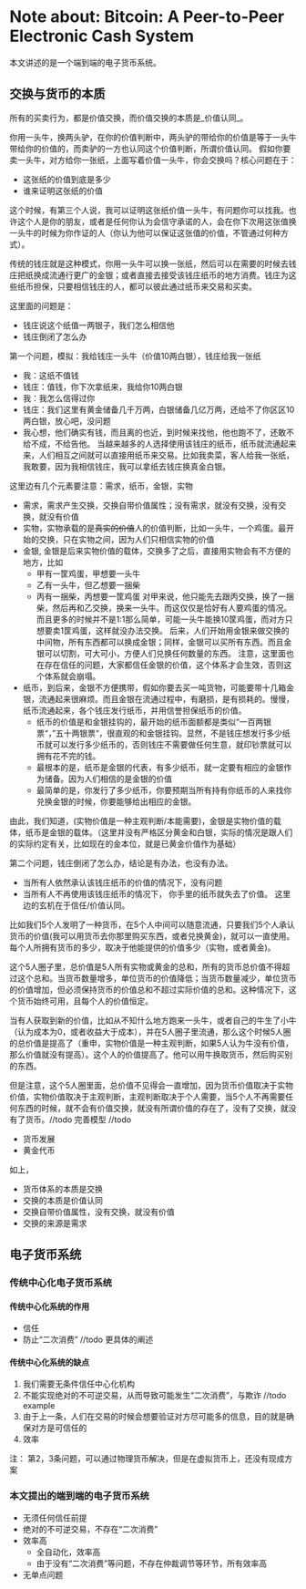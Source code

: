# Note about: Bitcoin: A Peer-to-Peer Electronic Cash System
本文讲述的是一个端到端的电子货币系统。

## 交换与货币的本质
所有的买卖行为，都是价值交换，而价值交换的本质是_价值认同_。

你用一头牛，换两头驴，在你的价值判断中，两头驴的带给你的价值是等于一头牛带给你的价值的，而卖驴的一方也认同这个价值判断，所谓价值认同。
假如你要卖一头牛，对方给你一张纸，上面写着价值一头牛，你会交换吗？核心问题在于：
- 这张纸的价值到底是多少
- 谁来证明这张纸的价值

这个时候，有第三个人说，我可以证明这张纸价值一头牛，有问题你可以找我。也许这个人是你的朋友，或者是任何你认为会信守承诺的人，会在你下次用这张值换一头牛的时候为你作证的人（你认为他可以保证这张值的价值，不管通过何种方式）。

传统的钱庄就是这种模式，你用一头牛可以换一张纸，然后可以在需要的时候去钱庄把纸换成流通行更广的金银；或者直接去接受该钱庄纸币的地方消费。钱庄为这些纸币担保，只要相信钱庄的人，都可以彼此通过纸币来交易和买卖。


这里面的问题是：
- 钱庄说这个纸值一两银子，我们怎么相信他
- 钱庄倒闭了怎么办

第一个问题，模拟：我给钱庄一头牛（价值10两白银），钱庄给我一张纸
- 我：这纸不值钱
- 钱庄：值钱，你下次拿纸来，我给你10两白银
- 我：我怎么信得过你
- 钱庄：我们这里有黄金储备几千万两，白银储备几亿万两，还给不了你区区10两白银，放心吧，没问题
- 我心想，他们确实有钱，而且离的也近，到时候来找他，他也跑不了，还敢不给不成，不给告他。
当越来越多的人选择使用该钱庄的纸币，纸币就流通起来来，人们相互之间就可以直接用纸币来交易。比如我卖菜，客人给我一张纸，我敢要，因为我相信钱庄，我可以拿纸去钱庄换真金白银。

这里边有几个元素要注意：需求，纸币，金银，实物
- 需求，需求产生交换，交换自带价值属性；没有需求，就没有交换，没有交换，就没有价值
- 实物，实物承载的是~~真实的价值~~人的价值判断，比如一头牛，一个鸡蛋。最开始的交换，只在实物之间，因为人们只相信实物的价值
- 金银, 金银是后来实物价值的载体，交换多了之后，直接用实物会有不方便的地方，比如
	- 甲有一筐鸡蛋，甲想要一头牛
	- 乙有一头牛，但乙想要一捆柴
	- 丙有一捆柴，丙想要一筐鸡蛋
	对甲来说，他只能先去跟丙交换，换了一捆柴，然后再和乙交换，换来一头牛。而这仅仅是恰好有人要鸡蛋的情况。而且更多的时候并不是1:1那么简单，可能一头牛能换10筐鸡蛋，而对方只想要卖1筐鸡蛋，这样就没办法交换。
	后来，人们开始用金银来做交换的中间物，所有东西都可以换成金银；同样，金银可以买所有东西。而且金银可以切割，可大可小，方便人们兑换任何数量的东西。
	注意，这里面也在存在信任的问题，大家都信任金银的价值，这个体系才会生效，否则这个体系就会崩塌。
- 纸币，到后来，金银不方便携带，假如你要去买一吨货物，可能要带十几箱金银，流通起来很麻烦。而且金银在流通过程中，有磨损，是有损耗的。慢慢，纸币流通起来，各个钱庄发行纸币，并用信誉担保纸币的价值。
	- 纸币的价值是和金银挂钩的，最开始的纸币面额都是类似“一百两银票“，”五十两银票“，很直观的和金银挂钩。显然，不是钱庄想发行多少纸币就可以发行多少纸币的，否则钱庄不需要做任何生意，就印钞票就可以拥有花不完的钱。
	- 最根本的是，纸币是金银的代表，有多少纸币，就一定要有相应的金银作为储备。因为人们相信的是金银的价值
	- 最简单的是，你发行了多少纸币，你要预期当所有持有你纸币的人来找你兑换金银的时候，你要能够给出相应的金银。

由此，我们知道，(实物价值是一种主观判断/本能需要)，金银是实物价值的载体，纸币是金银的载体。（这里并没有严格区分黄金和白银，实际的情况是跟人们的实际约定有关，比如现在的金本位，就是已黄金价值作为基础）

第二个问题，钱庄倒闭了怎么办，结论是有办法，也没有办法。
- 当所有人依然承认该钱庄纸币的价值的情况下，没有问题
- 当所有人不再使用该钱庄纸币的情况下， 你手里的纸币就失去了价值。
这里边的玄机在于信任/价值认同。

比如我们5个人发明了一种货币，在5个人中间可以随意流通，只要我们5个人承认货币的价值(我可以用货币去你那里购买东西，或者兑换黄金)，就可以一直使用。每个人所拥有货币的多少，取决于他能提供的价值多少（实物，或者黄金)。

这个5人圈子里，总价值是5人所有实物或黄金的总和，所有的货币总价值不得超过这个总和。当货币数量增多，单位货币的价值降低；当货币数量减少，单位货币的价值增加，但必须保持货币的价值总和不超过实际价值的总和。这种情况下，这个货币始终可用，且每个人的价值恒定。

当有人获取到新的价值，比如从不知什么地方跑来一头牛，或者自己的牛生了小牛（认为成本为0，或者收益大于成本），并在5人圈子里流通，那么这个时候5人圈的总价值是提高了（重申，实物价值是一种主观判断，如果5人认为牛没有价值，那么价值就没有提高）。这个人的价值提高了。他可以用牛换取货币，然后购买别的东西。

但是注意，这个5人圈里面，总价值不见得会一直增加，因为货币价值取决于实物价值，实物价值取决于主观判断，主观判断取决于个人需要，当5个人不再需要任何东西的时候，就不会有价值交换，就没有所谓价值的存在了，没有了交换，就没有了货币。//todo 完善模型
//todo
- 货币发展
- 黄金代币


如上，
- 货币体系的本质是交换
- 交换的本质是价值认同
- 交换自带价值属性，没有交换，就没有价值
- 交换的来源是需求


## 电子货币系统

### 传统中心化电子货币系统
#### 传统中心化系统的作用
- 信任
- 防止“二次消费”
//todo 更具体的阐述

#### 传统中心化系统的缺点
1. 我们需要无条件信任中心化机构
2. 不能实现绝对的不可逆交易，从而导致可能发生“二次消费”，与欺诈 //todo example
3. 由于上一条，人们在交易的时候会想要验证对方尽可能多的信息，目的就是确保对方是可信任的
4. 效率

注： 第2，3条问题，可以通过物理货币解决，但是在虚拟货币上，还没有现成方案

### 本文提出的端到端的电子货币系统
- 无须任何信任前提
- 绝对的不可逆交易，不存在“二次消费”
- 效率高
	- 全自动化，效率高
	- 由于没有“二次消费”等问题，不存在仲裁调节等环节，所有效率高
- 无单点问题
